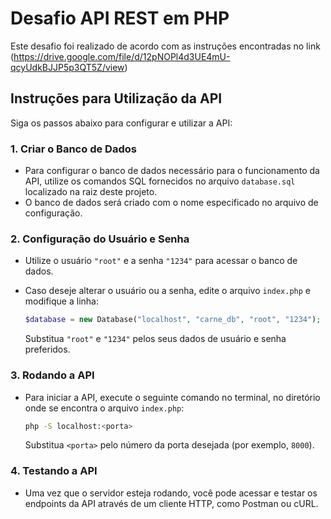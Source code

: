 # Desafio API REST em PHP

Este desafio foi realizado de acordo com as instruções encontradas no link (https://drive.google.com/file/d/12pNOPl4d3UE4mU-qcyUdkBJJP5p3QT5Z/view)

## Instruções para Utilização da API

Siga os passos abaixo para configurar e utilizar a API:

### 1. Criar o Banco de Dados

- Para configurar o banco de dados necessário para o funcionamento da API, utilize os comandos SQL fornecidos no arquivo `database.sql` localizado na raiz deste projeto.
- O banco de dados será criado com o nome especificado no arquivo de configuração.

### 2. Configuração do Usuário e Senha

- Utilize o usuário `"root"` e a senha `"1234"` para acessar o banco de dados.
- Caso deseje alterar o usuário ou a senha, edite o arquivo `index.php` e modifique a linha:

    ```php
    $database = new Database("localhost", "carne_db", "root", "1234");
    ```

  Substitua `"root"` e `"1234"` pelos seus dados de usuário e senha preferidos.

### 3. Rodando a API

- Para iniciar a API, execute o seguinte comando no terminal, no diretório onde se encontra o arquivo `index.php`:

    ```bash
    php -S localhost:<porta>
    ```

  Substitua `<porta>` pelo número da porta desejada (por exemplo, `8000`).

### 4. Testando a API

- Uma vez que o servidor esteja rodando, você pode acessar e testar os endpoints da API através de um cliente HTTP, como Postman ou cURL.
